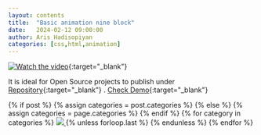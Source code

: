 ```yaml
---
layout: contents
title:  "Basic animation nine block"
date:   2024-02-12 09:00:00
author: Aris Hadisopiyan
categories: [css,html,animation]
---
```


[![Watch the video](https://raw.githubusercontent.com/omeans-team/public_assets/master/assets/img/project/other/animasi_loading/prev.png)](https://youtu.be/de0j_FO4vwE){:target="_blank"} 

It is ideal for Open Source projects to publish under [Repository](https://github.com/omeans-team/omeans-color-loading-animation-of-nine-blocks){:target="_blank"} . [Check Demo](https://youtu.be/de0j_FO4vwE){:target="_blank"}

<!-- tag -->
<!-- {% for post in site.categories.Personal %}
 <li><a href="{{ post.url }}">{{ post.categories }}</a></li>
{% endfor %} -->

 <!-- <img src="https://img.shields.io/badge/any%20text-you%20like-blue?logo=medium&logoColor=white" alt="omeans-team" />
 <img src="https://img.shields.io/badge/any%20text-you%20like-blue?logo=linkedin&logoColor=white" alt="omeans-team" />
 <img src="https://img.shields.io/badge/%20-you%20like-blue?logo=linkedin&logoColor=white" alt="omeans-team" />
 <img src="https://img.shields.io/badge/any%20text-you%20like-blue?style=for-the-badge&logo=linkedin&logoColor=white" alt="omeans-team" /> -->
<div class="post-categories">
  {% if post %}
    {% assign categories = post.categories %}
  {% else %}
    {% assign categories = page.categories %}
  {% endif %}
  {% for category in categories %}
  <a href="{{site.baseurl}}/categories/{{category|slugize}}">
 <img src="https://img.shields.io/badge/{{category}}-{% if category == "css" %}{{ site.categories.css | size }}{% elsif category == "html" %}{{ site.categories.html | size }}{% elsif category == "animation" %}{{ site.categories.animation | size }}{% else %}{{ 0 }}{% endif %}-blue?logo={% if category == "css" %}{{ "css3" }}{% elsif category == "html" %}{{ "html5" }}{% elsif category == "animation" %}{{ "animation" }}{% else %}{{ "" }}{% endif %}&logoColor=white"/>
  </a>
  <!-- <a href="{{site.baseurl}}/categories/{{category|slugize}}">{{category}}</a> -->
  <!-- <a href="{{site.baseurl}}/categories/{{category|slugize}}">{{category}}
    {% if category == "css" %}
      ({{ site.categories.css | size }})
    {% elsif category == "html" %}
      ({{ site.categories.html | size }})
    {% else %}
      ({{ 0 }})
    {% endif %}
  </a> -->
  <!-- ({{ site.categories.animation | size }}) -->
  {% unless forloop.last %}&nbsp;{% endunless %}
  {% endfor %}
  
</div>
